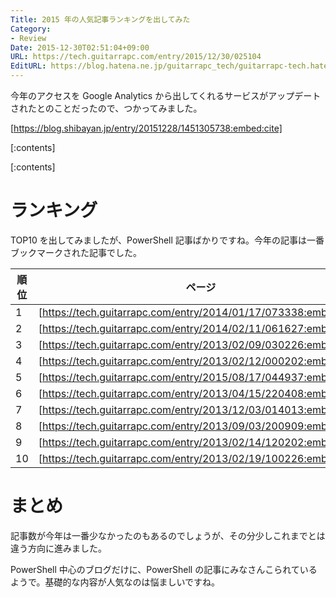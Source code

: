 ```yaml
---
Title: 2015 年の人気記事ランキングを出してみた
Category:
- Review
Date: 2015-12-30T02:51:04+09:00
URL: https://tech.guitarrapc.com/entry/2015/12/30/025104
EditURL: https://blog.hatena.ne.jp/guitarrapc_tech/guitarrapc-tech.hatenablog.com/atom/entry/6653586347150644198
---
```


今年のアクセスを Google Analytics から出してくれるサービスがアップデートされたとのことだったので、つかってみました。

[https://blog.shibayan.jp/entry/20151228/1451305738:embed:cite]

[:contents]

[:contents]

# ランキング

TOP10 を出してみましたが、PowerShell 記事ばかりですね。今年の記事は一番ブックマークされた記事でした。

順位 | ページ | 記事年度
---- | ---- | ----
1 | [https://tech.guitarrapc.com/entry/2014/01/17/073338:embed:cite] | 2014
2 | [https://tech.guitarrapc.com/entry/2014/02/11/061627:embed:cite] | 2014
3 | [https://tech.guitarrapc.com/entry/2013/02/09/030226:embed:cite] | 2013
4 | [https://tech.guitarrapc.com/entry/2013/02/12/000202:embed:cite] | 2013
5 | [https://tech.guitarrapc.com/entry/2015/08/17/044937:embed:cite] | 2015
6 | [https://tech.guitarrapc.com/entry/2013/04/15/220408:embed:cite] | 2013
7 | [https://tech.guitarrapc.com/entry/2013/12/03/014013:embed:cite] | 2013
8 | [https://tech.guitarrapc.com/entry/2013/09/03/200909:embed:cite] | 2013
9 | [https://tech.guitarrapc.com/entry/2013/02/14/120202:embed:cite] | 2013
10| [https://tech.guitarrapc.com/entry/2013/02/19/100226:embed:cite] | 2013

# まとめ

記事数が今年は一番少なかったのもあるのでしょうが、その分少しこれまでとは違う方向に進みました。

PowerShell 中心のブログだけに、PowerShell の記事にみなさんこられているようで。基礎的な内容が人気なのは悩ましいですね。
